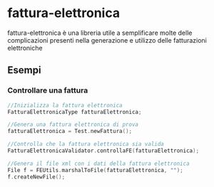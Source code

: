 # fattura-elettronica

fattura-elettronica è una libreria utile a semplificare molte delle complicazioni presenti nella generazione e utilizzo delle fatturazioni elettroniche

## Esempi

### Controllare una fattura

```objective-c
//Inizializza la fattura elettronica
FatturaElettronicaType fatturaElettronica;

//Genera una fattura elettronica di prova
fatturaElettronica = Test.newFattura();

//Controlla che la fattura elettronica sia valida
FatturaElettronicaValidator.controllaFE(fatturaElettronica);

//Genera il file xml con i dati della fattura elettronica
File f = FEUtils.marshalToFile(fatturaElettronica, "");
f.createNewFile();
```
